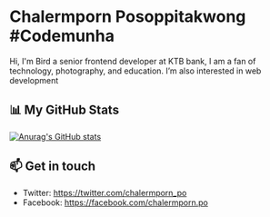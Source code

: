 <!--
**chalermporn/chalermporn** is a ✨ _special_ ✨ repository because its `README.md` (this file) appears on your GitHub profile.

Here are some ideas to get you started:

- 🔭 I’m currently working on ...
- 🌱 I’m currently learning ...
- 👯 I’m looking to collaborate on ...
- 🤔 I’m looking for help with ...
- 💬 Ask me about ...
- 📫 How to reach me: ...
- 😄 Pronouns: ...
- ⚡ Fun fact: ...
-->


# Chalermporn Posoppitakwong #Codemunha
Hi, I'm Bird a senior frontend developer at KTB bank, I am a fan of technology, photography, and education. I’m also interested in web development

## 📊 My GitHub Stats
[![Anurag's GitHub stats](https://github-readme-stats.vercel.app/api?username=chalermporn)](https://github.com/chalermporn/github-readme-stats)

## 📫 Get in touch
- Twitter: https://twitter.com/chalermporn_po
- Facebook: https://facebook.com/chalermporn.po
